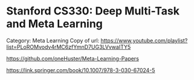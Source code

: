 # Stanford CS330: Deep Multi-Task and Meta Learning

Category: Meta Learning
Copy of url: https://www.youtube.com/playlist?list=PLoROMvodv4rMC6zfYmnD7UG3LVvwaITY5

https://github.com/oneHuster/Meta-Learning-Papers

https://link.springer.com/book/10.1007/978-3-030-67024-5